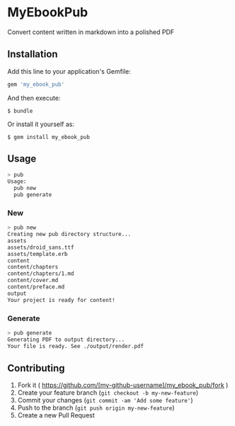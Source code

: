 # MyEbookPub

Convert content written in markdown into a polished PDF

## Installation

Add this line to your application's Gemfile:

```ruby
gem 'my_ebook_pub'
```

And then execute:

    $ bundle

Or install it yourself as:

    $ gem install my_ebook_pub

## Usage

```sh
> pub
Usage:
  pub new
  pub generate
```

### New

```sh
> pub new
Creating new pub directory structure...
assets
assets/droid_sans.ttf
assets/template.erb
content
content/chapters
content/chapters/1.md
content/cover.md
content/preface.md
output
Your project is ready for content!
```

### Generate

```sh
> pub generate
Generating PDF to output directory...
Your file is ready. See ./output/render.pdf
```

## Contributing

1. Fork it ( https://github.com/[my-github-username]/my_ebook_pub/fork )
2. Create your feature branch (`git checkout -b my-new-feature`)
3. Commit your changes (`git commit -am 'Add some feature'`)
4. Push to the branch (`git push origin my-new-feature`)
5. Create a new Pull Request
